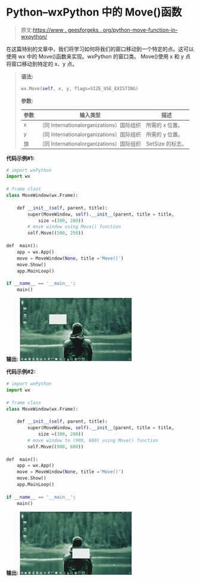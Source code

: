 # Python–wxPython 中的 Move()函数

> 原文:[https://www . geesforgeks . org/python-move-function-in-wxpython/](https://www.geeksforgeeks.org/python-move-function-in-wxpython/)

在这篇特别的文章中，我们将学习如何将我们的窗口移动到一个特定的点。这可以使用 wx 中的 Move()函数来实现。wxPython 的窗口类。
Move()使用 x 和 y 点将窗口移动到特定的 x、y 点。

> **语法:**
> 
> ```py
> wx.Move(self, x, y, flags=SIZE_USE_EXISTING)
> 
> ```
> 
> **参数:**
> 
> | 参数 | 输入类型 | 描述 |
> | --- | --- | --- |
> | x | （同 Internationalorganizations）国际组织 | 所需的 x 位置。 |
> | y | （同 Internationalorganizations）国际组织 | 所需的 y 位置。 |
> | 旗 | （同 Internationalorganizations）国际组织 | SetSize 的标志。 |

**代码示例#1:**

```py
# import wxPython
import wx

# frame class
class MoveWindow(wx.Frame):

    def __init__(self, parent, title):
        super(MoveWindow, self).__init__(parent, title = title,
            size =(300, 200))
        # move window using Move() function
        self.Move((500, 250))

def  main():
    app = wx.App()
    move = MoveWindow(None, title ='Move()')
    move.Show()
    app.MainLoop()

if __name__ == '__main__':
    main()
```

**输出:**
![](img/04239f286e289a3d17b5ae41f6572fff.png)

**代码示例#2:**

```py
# import wxPython
import wx

# frame class
class MoveWindow(wx.Frame):

    def __init__(self, parent, title):
        super(MoveWindow, self).__init__(parent, title = title,
            size =(300, 200))
        # move window to (900, 600) using Move() function
        self.Move((900, 600))

def  main():
    app = wx.App()
    move = MoveWindow(None, title ='Move()')
    move.Show()
    app.MainLoop()

if __name__ == '__main__':
    main()
```

**输出:**
![](img/390ec281a67f7b5047bab4bc37b8cb00.png)